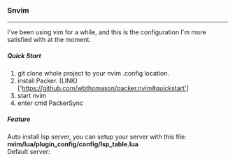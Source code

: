 ### Snvim
---  

I've been using vim for a while, and this is the configuration I'm more satisfied with at the moment.

##### Quick Start
1. git clone whole project to your nvim .config location.
2. install Packer. (LINK)['https://github.com/wbthomason/packer.nvim#quickstart']
3. start nvim
4. enter cmd PackerSync

##### Feature
Auto install lsp server, you can setup your server with this file:  
**nvim/lua/plugin_config/config/lsp_table.lua**  
Default server:

